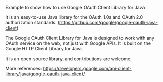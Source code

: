 Example to show how to use Google OAuth Client Library for Java

It is an easy-to-use Java library for the OAuth 1.0a and OAuth 2.0 authorization standards. (https://github.com/google/google-oauth-java-client)

The Google OAuth Client Library for Java is designed to work with any OAuth service on the web, not just with Google APIs. It is built on the Google HTTP Client Library for Java.

It is an open-source library, and contributions are welcome.

More references:
https://developers.google.com/api-client-library/java/google-oauth-java-client/